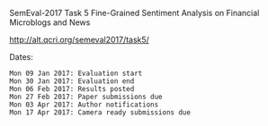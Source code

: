 
SemEval-2017 Task 5
Fine-Grained Sentiment Analysis on Financial Microblogs and News

http://alt.qcri.org/semeval2017/task5/

Dates:

    Mon 09 Jan 2017: Evaluation start
    Mon 30 Jan 2017: Evaluation end
    Mon 06 Feb 2017: Results posted
    Mon 27 Feb 2017: Paper submissions due
    Mon 03 Apr 2017: Author notifications
    Mon 17 Apr 2017: Camera ready submissions due

